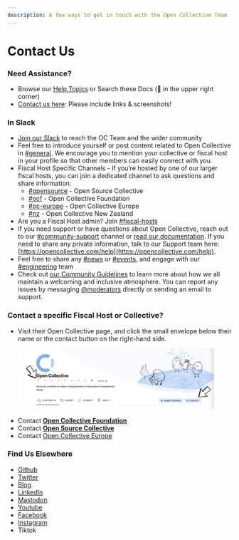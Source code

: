 ```yaml
---
description: A few ways to get in touch with the Open Collective Team
---
```


# Contact Us

### Need Assistance?

* Browse our [Help Topics](https://opencollective.com/help) or Search these Docs (🔎 in the upper right corner)
* [Contact us here](https://opencollective.com/contact): Please include links & screenshots!

### In Slack

* [Join our Slack](https://opencollective.slack.com/ssb/redirect) to reach the OC Team and the wider community
* Feel free to introduce yourself or post content related to Open Collective in [#general](https://opencollective.slack.com/archives/C0HSLRNVC). We encourage you to mention your collective or fiscal host in your profile so that other members can easily connect with you.
* Fiscal Host Specific Channels - If you’re hosted by one of our larger fiscal hosts, you can join a dedicated channel to ask questions and share information:
  * [#opensource](https://opencollective.slack.com/archives/C0RD4S62E) - Open Source Collective
  * [#ocf](https://opencollective.slack.com/archives/C7U3AD29F) - Open Collective Foundation
  * [#oc-europe](https://opencollective.slack.com/archives/C6MKYT4AY) - Open Collective Europe
  * [#nz](https://opencollective.slack.com/archives/C01PY8SNFRR) - Open Collective New Zealand
* Are you a Fiscal Host admin? Join [#fiscal-hosts](https://opencollective.slack.com/archives/CJ2ERRZQ8)
* If you need support or have questions about Open Collective, reach out to our [#community-support](https://opencollective.slack.com/archives/C6JTTA4SK) channel or [read our documentation](https://docs.opencollective.com/help/?utm\_source=Slack\&utm\_medium=Bot\&utm\_campaign=Welcome). If you need to share any private information, talk to our Support team here: [https://opencollective.com/help](https://opencollective.com/help).
* Feel free to share any [#news](https://opencollective.slack.com/archives/CT9MM6Q5A) or [#events](https://opencollective.slack.com/archives/C036P75R59R), and engage with our [#engineering](https://opencollective.slack.com/archives/C0RMV6F8C) team
* Check out [our Community Guidelines](https://docs.opencollective.com/help/about/the-open-collective-way/community-guidelines) to learn more about how we all maintain a welcoming and inclusive atmosphere.  You can report any issues by messaging [@moderators](https://opencollective.slack.com/admin/user\_groups) directly or sending an email to support.

### Contact a specific Fiscal Host or Collective?

* Visit their Open Collective page, and click the small envelope below their name or the contact button on the right-hand side.&#x20;

<figure><img src="../.gitbook/assets/About_ContactUs_collectives_2023-03-13.png" alt=""><figcaption></figcaption></figure>

* Contact [**Open Collective Foundation**](https://docs.opencollective.foundation/about/contact-us)
* Contact [**Open Source Collective**](https://docs.oscollective.org/about/contact)
* Contact [Open Collective Europe](https://docs.opencollective.com/oceurope/about-1/contact-us)

### Find Us Elsewhere

* [Github](https://github.com/opencollective)
* [Twitter](https://twitter.com/opencollect)
* [Blog](https://blog.opencollective.com/)
* [LinkedIn](https://www.linkedin.com/company/opencollective/)
* [Mastodon](https://mastodon.opencollective.com/@opencollective)
* [Youtube](https://www.youtube.com/channel/UCdi\_-GH5nozXiMm2fH447VA)
* [Facebook](https://web.facebook.com/OpenCollect)
* [Instagram](https://www.instagram.com/opencollective/)
* Tiktok&#x20;

